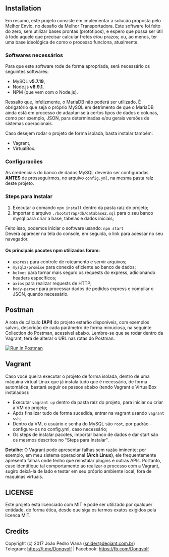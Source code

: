 ## Installation
Em resumo, este projeto consiste em implementar a solucão proposta pelo Melhor Envio, no desafio da Melhor Transportadora. Este software foi feito do zero, sem utilizar bases prontas (protótipos), e espero que possa ser útil à todo aquele que precisar calcular fretes e/ou prazos; ou, ao menos, ter uma base ideológica de como o processo funciona, atualmente.

### Softwares necessários
Para que este software rode de forma apropriada, será necessário os seguintes softwares:
- MySQL **v5.7.19**,
- Node.js **v8.9.1**,  
- NPM (que vem com o Node.js).

Ressalto que, infelizmente, o MariaDB não poderá ser utilizado. É obrigatório que seja o próprio MySQL em detrimento de que o MariaDB ainda está em processo de adaptar-se à certos tipos de dados e colunas, como por exemplo, JSON, para determinadas e/ou gerais versões de sistemas operacionais.
  

Caso desejem rodar o projeto de forma isolada, basta instalar também:
- Vagrant,
- VirtualBox.

### Configuracões
As credenciais do banco de dados MySQL deverão ser configuradas **ANTES** de prosseguirmos, no arquivo `config.yml`, na mesma pasta raíz deste projeto.

### Steps para Instalar

1. Executar o comando `npm install` dentro da pasta raíz do projeto;
2. Importar o arquivo `./bootstrap/db/database2.sql` para o seu banco mysql para criar a base, tabelas e dados iniciais;

Feito isso, podemos iniciar o software usando: `npm start`  
Deverá aparecer na tela do console, em seguida, o link para acessar no seu navegador.
  
#### Os principais pacotes npm utilizados foram:
- `express` para controle de roteamento e servir arquivos;
- `mysql2/promise` para conexão eficiente ao banco de dados;
- `helmet` para tornar mais seguro os requests do express, adicionando headers específicos;
- `axios` para realizar requests de HTTP;
- `body-parser` para processar dados de pedidos express e compilar o JSON, quando necessário.

## Postman
A rota de cálculo **(API)** do projeto estarão disponíveis, com exemplos salvos, descricão de cada parâmetro de forma minuciosa, na seguinte Collection do Postman, acessível abaixo. Lembre-se que se rodar dentro da Vagrant, terá de alterar o URL nas rotas do Postman.

[![Run in Postman](https://run.pstmn.io/button.svg)](https://app.getpostman.com/run-collection/dd20a3336bfe7ec90da4)

## Vagrant

Caso você queira executar o projeto de forma isolada, dentro de uma máquina virtual Linux que já instala tudo que é necessário, de forma automática, bastará seguir os passos abaixo (tendo Vagrant e VirtualBox instalados):
- Executar `vagrant up` dentro da pasta raíz do projeto, para iniciar ou criar a VM do projeto;
- Após finalizar tudo de forma sucedida, entrar na vagrant usando `vagrant ssh`;
- Dentro da VM, o usuário e senha do MySQL são `root`, por padrão - configure-os no config.yml, caso necessário;
- Os steps de instalar pacotes, importar banco de dados e dar start são os mesmos descritos no "Steps para Instalar".
  
**Detalhe**: O Vagrant pode apresentar falhas sem razão iminente; por exemplo, em meu sistema operacional **(Arch Linux)**, ele frequentemente apresenta falhas onde tenho que reinstalar plugins e outras APIs. Portanto, caso identifique tal comportamento ao realizar o processo com a Vagrant, sugiro deixá-la de lado e testar em seu próprio ambiente local, fora de maquinas virtuais.

## LICENSE
Este projeto está licenciado com MIT e pode ser utilizado por qualquer entidade, de forma ética, desde que siga os termos exatos exigidos pela licenca MIT.

## Credits
Copyright (c) 2017 João Pedro Viana (<snider@degiant.com.br>)  
Telegram: <https://t.me/Donqvolf> | Facebook: <https://fb.com/Donqvolf>
